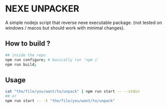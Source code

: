 # NEXE UNPACKER

A simple nodejs script that reverse nexe executable package. (not tested on windows / macos but should work with minimal changes).

## How to build ?

```bash
## inside the repo
npm run configure; # basically run 'npm i'
npm run build;
```

## Usage

```bash
cat "the/file/you/want/to/unpack" | npm run start -- --stdin
## or
npm run start -- -t "the/file/you/want/to/unpack"
```
